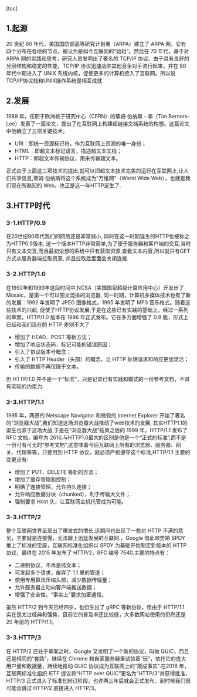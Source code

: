 [toc]

## 1.起源
20 世纪 60 年代，美国国防部高等研究计划署（ARPA）建立了 ARPA 网，它有四个分布在各地的节点，被认为是如今互联网的“始祖”。然后在 70 年代，基于对 ARPA 网的实践和思考，研究人员发明出了著名的 TCP/IP 协议。由于具有良好的分层结构和稳定的性能，TCP/IP 协议迅速战胜其他竞争对手流行起来，并在 80 年代中期进入了 UNIX 系统内核，促使更多的计算机接入了互联网。所以说TCP/IP协议栈和UNIX操作系统是相互成就

## 2.发展
1989 年，任职于欧洲核子研究中心（CERN）的蒂姆·伯纳斯 - 李（Tim Berners-Lee）发表了一篇论文，提出了在互联网上构建超链接文档系统的构想。这篇论文中他确立了三项关键技术。
- URI：即统一资源标识符，作为互联网上资源的唯一身份；
- HTML：即超文本标记语言，描述超文本文档；
- HTTP：即超文本传输协议，用来传输超文本。

正式由于上面这三项技术的提出,就可以把超文本技术完美的运行在互联网上,让人们共享信息,蒂姆·伯纳斯将这个系统成为"万维网"（World Wide Web），也就是我们现在所熟知的 Web。也正是这一年HTTP诞生了.

## 3.HTTP时代

### 3-1.HTTP/0.9
在20世纪90年代我们的网络还是非常弱小, 同时在这一时期诞生的HTTP也被称之为HTTP0.9版本, 这一个版本HTTP非常简单,为了便于服务器和客户端的交互,当时只有文本交互,而且最初设想的系统中只有获取资源,查看文本内容,所以就只有GET方式从服务器端拉取资源, 并且拉取后里面会关闭连接.

### 3-2.HTTP/1.0
在1992年和1993年这段时间中,NCSA（美国国家超级计算应用中心）开发出了 Mosaic，是第一个可以图文混排的浏览器, 同一时期，计算机多媒体技术也有了新的发展：1992 年发明了 JPEG 图像格式，1995 年发明了 MP3 音乐格式。随着这些技术的兴起, 促使了HTTP协议发展,于是在这些已有实践的基础上，经过一系列的草案，HTTP/1.0 版本在 1996 年正式发布。它在多方面增强了 0.9 版，形式上已经和我们现在的 HTTP 差别不大了
- 增加了 HEAD、POST 等新方法；
- 增加了响应状态码，标记可能的错误原因；
- 引入了协议版本号概念；
- 引入了 HTTP Header（头部）的概念，让 HTTP 处理请求和响应更加灵活；
- 传输的数据不再仅限于文本。

但 HTTP/1.0 并不是一个“标准”，只是记录已有实践和模式的一份参考文档，不具有实际的约束力.

### 3-3.HTTP/1.1
1995 年，网景的 Netscape Navigator 和微软的 Internet Explorer 开始了著名的“浏览器大战”,我们知道这场浏览器大战推动了web技术的发展, 其实HTTP1.1的诞生也源于这场大战,于是在“浏览器大战”结束之后的 1999 年，HTTP/1.1 发布了 RFC 文档，编号为 2616,与HTTP1.0最大的区别是他是一个“正式的标准”,而不是一份可有可无的“参考文档”,这意味着今后互联网上所有的浏览器、服务器、网关、代理等等，只要用到 HTTP 协议，就必须严格遵守这个标准,HTTP/1.1 主要的变更点有:
- 增加了 PUT、DELETE 等新的方法；
- 增加了缓存管理和控制；
- 明确了连接管理，允许持久连接；
- 允许响应数据分块（chunked），利于传输大文件；
- 强制要求 Host 头，让互联网主机托管成为可能。

### 3-3.HTTP/2
整个互联网世界呈现出了爆发式的增长,这期间也出现了一些对 HTTP 不满的意见，主要就是连接慢，无法跟上迅猛发展的互联网.，Google 借此顺势把 SPDY 推上了标准的宝座，互联网标准化组织以 SPDY 为基础开始制定新版本的 HTTP 协议，最终在 2015 年发布了 HTTP/2，RFC 编号 7540.主要的特点有：
- 二进制协议，不再是纯文本；
- 可发起多个请求，废弃了 1.1 里的管道；
- 使用专用算法压缩头部，减少数据传输量；
- 允许服务器主动向客户端推送数据；
- 增强了安全性，“事实上”要求加密通信。

虽然 HTTP/2 到今天已经四岁，也衍生出了 gRPC 等新协议，但由于 HTTP/1.1 实在是太过经典和强势，目前它的普及率还比较低，大多数网站使用的仍然还是 20 年前的 HTTP/1.1。

### 3-3.HTTP/3
在 HTTP/2 还处于草案之时，Google 又发明了一个新的协议，叫做 QUIC，而且还是相同的“套路”，继续在 Chrome 和自家服务器里试验着“玩”，依托它的庞大用户量和数据量，持续地推动 QUIC 协议成为互联网上的“既成事实”.在2018 年，互联网标准化组织 IETF 提议将“HTTP over QUIC”更名为“HTTP/3”并获得批准，HTTP/3 正式进入了标准化制订阶段，也许两三年后就会正式发布，到时候我们很可能会跳过 HTTP/2 直接进入 HTTP/3。